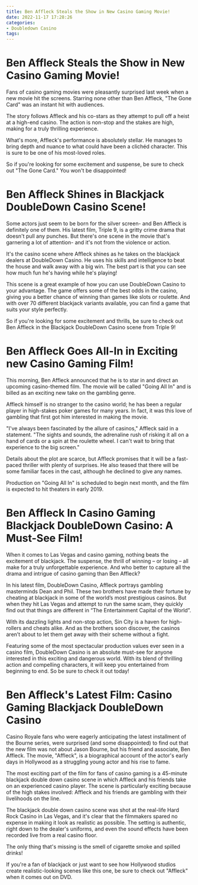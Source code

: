 ```yaml
---
title: Ben Affleck Steals the Show in New Casino Gaming Movie!
date: 2022-11-17 17:28:26
categories:
- Doubledown Casino
tags:
---
```



#  Ben Affleck Steals the Show in New Casino Gaming Movie!

Fans of casino gaming movies were pleasantly surprised last week when a new movie hit the screens. Starring none other than Ben Affleck, "The Gone Card" was an instant hit with audiences.

The story follows Affleck and his co-stars as they attempt to pull off a heist at a high-end casino. The action is non-stop and the stakes are high, making for a truly thrilling experience.

What's more, Affleck's performance is absolutely stellar. He manages to bring depth and nuance to what could have been a clichéd character. This is sure to be one of his most-loved roles.

So if you're looking for some excitement and suspense, be sure to check out "The Gone Card." You won't be disappointed!

#  Ben Affleck Shines in Blackjack DoubleDown Casino Scene!

Some actors just seem to be born for the silver screen- and Ben Affleck is definitely one of them. His latest film, Triple 9, is a gritty crime drama that doesn't pull any punches. But there's one scene in the movie that's garnering a lot of attention- and it's not from the violence or action.

It's the casino scene where Affleck shines as he takes on the blackjack dealers at DoubleDown Casino. He uses his skills and intelligence to beat the house and walk away with a big win. The best part is that you can see how much fun he's having while he's playing!

This scene is a great example of how you can use DoubleDown Casino to your advantage. The game offers some of the best odds in the casino, giving you a better chance of winning than games like slots or roulette. And with over 70 different blackjack variants available, you can find a game that suits your style perfectly.

So if you're looking for some excitement and thrills, be sure to check out Ben Affleck in the Blackjack DoubleDown Casino scene from Triple 9!

#  Ben Affleck Goes All-In in Exciting new Casino Gaming Film!

This morning, Ben Affleck announced that he is to star in and direct an upcoming casino-themed film. The movie will be called "Going All In" and is billed as an exciting new take on the gambling genre.

Affleck himself is no stranger to the casino world; he has been a regular player in high-stakes poker games for many years. In fact, it was this love of gambling that first got him interested in making the movie.

"I've always been fascinated by the allure of casinos," Affleck said in a statement. "The sights and sounds, the adrenaline rush of risking it all on a hand of cards or a spin at the roulette wheel. I can't wait to bring that experience to the big screen."

Details about the plot are scarce, but Affleck promises that it will be a fast-paced thriller with plenty of surprises. He also teased that there will be some familiar faces in the cast, although he declined to give any names.

Production on "Going All In" is scheduled to begin next month, and the film is expected to hit theaters in early 2019.

#  Ben Affleck In Casino Gaming Blackjack DoubleDown Casino: A Must-See Film!

When it comes to Las Vegas and casino gaming, nothing beats the excitement of blackjack. The suspense, the thrill of winning – or losing – all make for a truly unforgettable experience. And who better to capture all the drama and intrigue of casino gaming than Ben Affleck?

In his latest film, DoubleDown Casino, Affleck portrays gambling masterminds Dean and Phil. These two brothers have made their fortune by cheating at blackjack in some of the world’s most prestigious casinos. But when they hit Las Vegas and attempt to run the same scam, they quickly find out that things are different in “The Entertainment Capital of the World”.

With its dazzling lights and non-stop action, Sin City is a haven for high-rollers and cheats alike. And as the brothers soon discover, the casinos aren’t about to let them get away with their scheme without a fight.

Featuring some of the most spectacular production values ever seen in a casino film, DoubleDown Casino is an absolute must-see for anyone interested in this exciting and dangerous world. With its blend of thrilling action and compelling characters, it will keep you entertained from beginning to end. So be sure to check it out today!

#  Ben Affleck's Latest Film: Casino Gaming Blackjack DoubleDown Casino

Casino Royale fans who were eagerly anticipating the latest installment of the Bourne series, were surprised (and some disappointed) to find out that the new film was not about Jason Bourne, but his friend and associate, Ben Affleck. The movie, "Affleck", is a biographical account of the actor's early days in Hollywood as a struggling young actor and his rise to fame.

The most exciting part of the film for fans of casino gaming is a 45-minute blackjack double down casino scene in which Affleck and his friends take on an experienced casino player. The scene is particularly exciting because of the high stakes involved: Affleck and his friends are gambling with their livelihoods on the line.

The blackjack double down casino scene was shot at the real-life Hard Rock Casino in Las Vegas, and it's clear that the filmmakers spared no expense in making it look as realistic as possible. The setting is authentic, right down to the dealer's uniforms, and even the sound effects have been recorded live from a real casino floor.

The only thing that's missing is the smell of cigarette smoke and spilled drinks!

If you're a fan of blackjack or just want to see how Hollywood studios create realistic-looking scenes like this one, be sure to check out "Affleck" when it comes out on DVD.